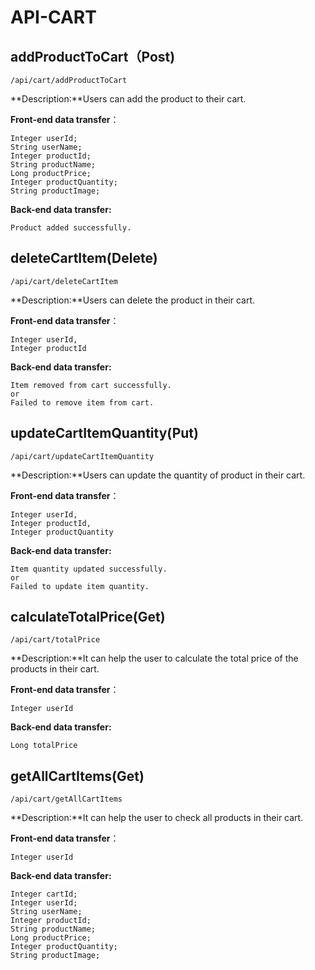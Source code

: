 # API-CART

## addProductToCart（Post)

```
/api/cart/addProductToCart
```

**Description:**Users can add the product to their cart.

**Front-end data transfer**：

```
Integer userId;
String userName;
Integer productId;
String productName;
Long productPrice;
Integer productQuantity;
String productImage;
```

**Back-end data transfer:**

```
Product added successfully.
```

## deleteCartItem(Delete)

```
/api/cart/deleteCartItem
```

**Description:**Users can delete the product in their cart.

**Front-end data transfer**：

```
Integer userId,
Integer productId
```

**Back-end data transfer:**

```
Item removed from cart successfully.
or
Failed to remove item from cart.
```

## updateCartItemQuantity(Put)

```
/api/cart/updateCartItemQuantity
```

**Description:**Users can update the quantity of product in their cart.

**Front-end data transfer**：

```
Integer userId,
Integer productId,
Integer productQuantity
```

**Back-end data transfer:**

```
Item quantity updated successfully.
or
Failed to update item quantity.
```

## calculateTotalPrice(Get)

```
/api/cart/totalPrice
```

**Description:**It can help the user to calculate the total price of the products in their cart.

**Front-end data transfer**：

```
Integer userId
```

**Back-end data transfer:**

```
Long totalPrice
```

## getAllCartItems(Get)

```
/api/cart/getAllCartItems
```

**Description:**It can help the user to check all  products in their cart.

**Front-end data transfer**：

```
Integer userId
```

**Back-end data transfer:**

```
Integer cartId;
Integer userId;
String userName;
Integer productId;
String productName;
Long productPrice;
Integer productQuantity;
String productImage;
```

